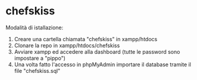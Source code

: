 # chefskiss

Modalità di istallazione:
1. Creare una cartella chiamata "chefskiss" in xampp/htdocs
2. Clonare la repo in xampp/htdocs/chefskiss
3. Avviare xampp ed accedere alla dashboard (tutte le password sono impostare a "pippo")
4. Una volta fatto l'accesso in phpMyAdmin importare il database tramite il file "chefskiss.sql"
